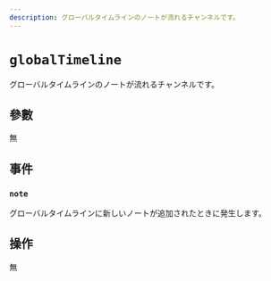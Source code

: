 ```yaml
---
description: グローバルタイムラインのノートが流れるチャンネルです。
---
```


# `globalTimeline`

グローバルタイムラインのノートが流れるチャンネルです。

## 參數

無

## 事件

### `note`

<MkSchemaViewer :schema="{
$ref: 'misskey://Note'
}"/>

グローバルタイムラインに新しいノートが追加されたときに発生します。

## 操作

無
